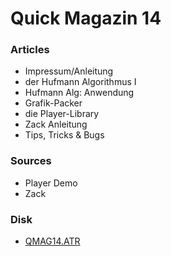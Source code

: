 # Quick Magazin 14  
  
### Articles  
- Impressum/Anleitung  
- der Hufmann Algorithmus I  
- Hufmann Alg: Anwendung  
- Grafik-Packer  
- die Player-Library  
- Zack Anleitung  
- Tips, Tricks & Bugs  
  
### Sources  
- Player Demo  
- Zack  
  
### Disk  
- [QMAG14.ATR](attachments/QMAG14.ATR)  
